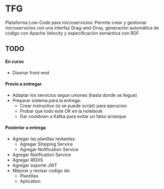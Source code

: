 # TFG
Plataforma Low-Code para microservicios: Permite crear y gestionar microservicios con una interfaz Drag-and-Drop, generación automática de código con Apache Velocity y especificación semántica con RDF.

## TODO
#### En curso
* Disenar front-end
#### Previo a entregar
* Adaptar los servicios segun uniones (hasta donde se llegue)
* Preparar sistema para la entrega:
  - Crear instructivo (si se puede script) para ejecucion 
  - Probar que todo este OK en la notebook
  - Dar cooldown a Kafka para evitar un falso arranque

#### Posterior a entrega
* Agregar las planillas restantes:
  - Agregar Shipping Service
  - Agregar Notification Service
* Agregar Notification Service
* Agregar REDIS
* Agregar soporte JWT
* Mejorar y revisar codigo de:
  - Plantillas
  - Aplication